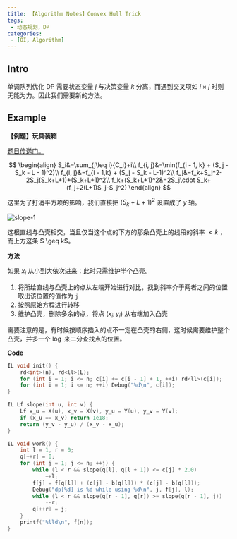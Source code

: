 ```yaml
---
title: 【Algorithm Notes】Convex Hull Trick
tags:
 - 动态规划，DP
categories:
 - [OI, Algorithm]
---
```


## Intro
单调队列优化 DP 需要状态变量 $j$ 与决策变量 $k$ 分离，而遇到交叉项如 $i\times j$ 时则无能为力。因此我们需要新的方法。

<!--more-->

## Example

**【例题】玩具装箱**

[题目传送门。](https://www.luogu.com.cn/problem/P3195)

$$
\begin{align}
S_i&=\sum_{j\leq i}{C_i}+i\\
f_{i, j}&=\min(f_{i - 1, k} + (S_j - S_k - L - 1)^2)\\
f_{i, j}&=f_{i - 1,k} + (S_j - S_k - L-1)^2\\
f_j&=f_k+S_j^2-2S_j(S_k+L+1)+(S_k+L+1)^2\\
f_k+(S_k+L+1)^2&=2S_j\cdot S_k+(f_j+2(L+1)S_j-S_j^2)
\end{align}
$$

这里为了打消平方项的影响，我们直接把 $(S_k+L+1)^2$ 设置成了 $y$ 轴。

![slope-1](https://cdn.jsdelivr.net/gh/Linhk1606/blog-cdn@master/img/slope-1.png)

这根直线与凸壳相交，当且仅当这个点的下方的那条凸壳上的线段的斜率 $< k$ ，而上方这条 $ \geq k$。

**方法**

如果 $x_i$ 从小到大依次进来：此时只需维护半个凸壳。

1. 将所给直线与凸壳上的点从左端开始进行对比，找到斜率介于两者之间的位置取出该位置的值作为 `j`
2. 按照原始方程进行转移
3. 维护凸壳，删除多余的点，将点 $(x_i, y_i)$ 从右端加入凸壳

需要注意的是，有时候按顺序插入的点不一定在凸壳的右侧，这时候需要维护整个凸壳，并多一个 $\log$ 来二分查找点的位置。

**Code**

```cpp Init
IL void init() {
	rd<int>(n), rd<ll>(L);
	for (int i = 1; i <= n; c[i] += c[i - 1] + 1, ++i) rd<ll>(c[i]);
	for (int i = 1; i <= n; ++i) Debug("%d\n", c[i]);
}
```

```cpp DP
IL Lf slope(int u, int v) {
	Lf x_u = X(u), x_v = X(v), y_u = Y(u), y_v = Y(v);
	if (x_u == x_v) return 1e18;
	return (y_v - y_u) / (x_v - x_u);
}

IL void work() {
	int l = 1, r = 0;
	q[++r] = 0;
	for (int j = 1; j <= n; ++j) {
		while (l < r && slope(q[l], q[l + 1]) <= c[j] * 2.0)
			++l;
		f[j] = f[q[l]] + (c[j] - b(q[l])) * (c[j] - b(q[l]));
		Debug("dp[%d] is %d while using %d\n", j, f[j], l);
		while (l < r && slope(q[r - 1], q[r]) >= slope(q[r - 1], j))
			--r;
		q[++r] = j;
	}
	printf("%lld\n", f[n]);
}
```
